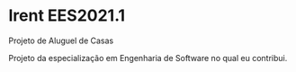 # Irent EES2021.1
Projeto de Aluguel de Casas <br/>

Projeto da especialização em Engenharia de Software no qual eu contribui. 

